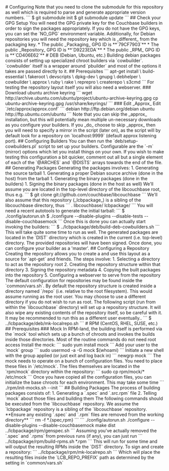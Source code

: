<!-- vim: set noexpandtab: --!>
# Configuring

Note that you need to clone the submodule for this repository as well
which is required to parse and generate appropriate version numbers.

```
$ git submodule init
$ git submodule update
```

## Check your GPG Setup

You will need the GPG private key for the Couchbase builders in order to
sign the packages appropriately. If you do not have the GPG keys, you can set
the `NO_GPG` environment variable.


Additionally, for Debian repositories you will need the repository
key which is _different_ from the packaging key.



* The public _Packaging_ GPG ID is **`79CF7903`**
* The public _Repository_ GPG ID is **`D9223EDA`**
* The public _RPM_ GPG ID is **`CD406E62`**


# DEB (Debian, Ubuntu, etc.)

Building debian packages consists of setting up specialized chroot builders
via `cowbuilder`. `cowbuilder` itself is a wrapper around `pbuilder` and most
of the options it takes are passed directly to it.

## Prerequisites

```
apt-get install \
	build-essential \
	fakeroot \
	devscripts \
	dpkg-dev \
	gnupg \
	debhelper \
	cowbuilder \
	approx \
	ruby \
	rake \
	reprepro \
	createrepo \
	s3cmd
```

For testing the repository layout itself you will also need a 
webserver.

### Download ubuntu archive keyring

```
wget http://archive.ubuntu.com/ubuntu/project/ubuntu-archive-keyring.gpg
cp ubuntu-archive-keyring.gpg /usr/share/keyrings/
```

### Edit _Approx_

Edit `/etc/approx/approx.conf`

```
debian      http://ftp.debian.org/debian
ubuntu      http://ftp.ubuntu.com/ubuntu
```

Note that you can skip the _approx_ installation, but this will potentially
mean multiple un-necessary downloads as you configure your builders.

If you _do_ choose to skip _approx_ then you will need to specify a mirror
in the script (later on), as the script will by default look for a repository
on `localhost:9999` (default approx listening port).

## Configuring Builders

You can then run the `deb/setup-cowbuilders.pl` script to set up your
builders. Configurable are the `-m` (mirror) options which let you
install things on your own.

If you wish to make testing this configuration a bit quicker, comment out
all but a single element of each of the `@ARCHES` and `@DISTS` arrays
towards the end of the file.

## Generating Packages

Generating the packages involves:

1. Generating the source tarball
1. Generating a proper Debian source archive (done in the host) from
   the tarball
1. Generating the binary packages (done in the builders)
1. Signing the binary packages (done in the host as well)


We'll assume you are located in the top-level directory
of the libcouchbase root, thus e.g.

```
$ git clone git://github.com/couchbase/libcouchbase
```

We'll also assume that this repository (_lcbpackage_) is a sibling
of the libcouchbase directory, thus

```
.
libcouchbase/
lcbpackage/
```


You will need a recent autotools to generate the initial tarball:

```
$ ./config/autorun.sh
$ ./configure --disable-plugins --disable-tests --disable-couchbasemock
```

Once this is done you can actually start invoking the builders:

```
$ ../lcbpackage/deb/build-deb-cowbuilders.sh
```

This will take quite some time to run as well.

The generated packages are located in the `DIST` directory which is
created in the current (i.e. top-level) directory. The provided repositories
will have been signed.

Once done, you can configure your builder as a 'master'.

## Configuring a Repository

Creating the repository allows you to create a and use this layout as
a source for `apt-get` and friends. The steps involve:

1. Selecting a directory to act as the repository root
2. Creating the repository structure within that directory
3. Signing the repository metadata
4. Copying the built packages into the repository
5. Configuring a webserver to serve from the repository

The default configuration for repositories may be found inside
the `common/vars.sh`. By default the repository structure is created
inside a directory named `/repo` (i.e. relative to the root filesystem).
This would assume running as the root user. You may choose to use a
different directory if you do not wish to run as root.

The following script (run from within the `libcouchbase` directory) will
set up a repository structure. It will also wipe any existing contents
of the repository itself, so be careful with it.

It may be recommended to run this as a different user eventually..

```
$ ../lcbpackage/deb/mk-localrepo.sh
```

# RPM (CentOS, RHEL, SUSE, etc.)

## Prerequisites

### Mock

In RPM-land, the building itself is performed via the `mock` tool which
sets up a bunch of chroots and invokes the builds inside those 
directories.

Most of the routine commands do not need root access

Install the mock:

```
sudo yum install mock
```

Add your user to the `mock` group

```
sudo usermod -a -G mock $(whoami)
```

Initiate a new shell with the group applied (or just exit and log
back in)

```
newgrp mock
```

The mock needs to operate on a bunch of configuration files.
You need to place these files in `/etc/mock`. The files themselves
are located in the `rpm/mock` directory within the repository:

```
sudo cp rpm/mock/* /etc/mock
```

Once you have copied all the configuration files, you can initialize
the base chroots for each environment. This may take some time

```
./rpm/init-mocks.sh --init
```

## Building Packages

The process of building packages consists of:

1. Generating a `.spec` and `.src.rpm` file
2. Telling `mock` about those files and building them

The following commands should be executed from the `libcouchbase`
repository. We assume the `lcbpackage` repository is a sibling of
the `libcouchbase` repository.

**Ensure any existing `.spec` and `.rpm` files are removed
from the working directory**

```
rm -f *.{spec,rpm}
```


```
./config/autorun.sh
./configure --disable-plugins --disable-couchbasemock
make dist
../lcbpackage/rpm/genspec.sh
```

Assuming you've actually removed the `.spec` and `.rpms` from previous
runs (if any), you can just run

```
../lcbpackage/rpm/build-rpms.sh *.rpm
```

This will run for some time and will output the resulting RPMs inside
the `DIST` directory.

To sign and create a repository:

```
../lcbpackage/rpm/mk-localrepo.sh
```

Which will place the resulting files inside the `LCB_REPO_PREFIX` path
as determined by the setting in `common/vars.sh`